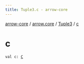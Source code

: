 ```yaml
---
title: Tuple3.c - arrow-core
---
```


[arrow-core](../../index.html) / [arrow.core](../index.html) / [Tuple3](index.html) / [c](./c.html)

# c

`val c: `[`C`](index.html#C)